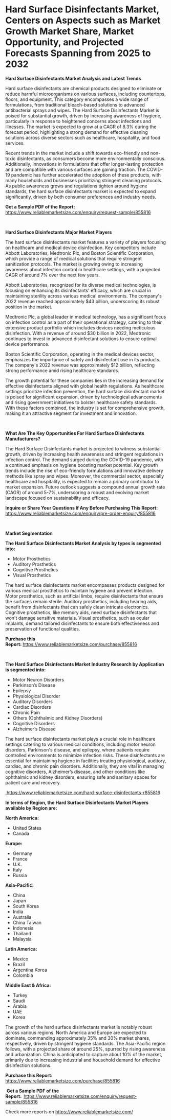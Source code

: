 <p><h1>Hard Surface Disinfectants Market, Centers on Aspects such as Market Growth Market Share, Market Opportunity, and Projected Forecasts Spanning from 2025 to 2032</h1></p><p><strong>Hard Surface Disinfectants Market Analysis and Latest Trends</strong></p>
<p><p>Hard surface disinfectants are chemical products designed to eliminate or reduce harmful microorganisms on various surfaces, including countertops, floors, and equipment. This category encompasses a wide range of formulations, from traditional bleach-based solutions to advanced antibacterial sprays and wipes. The Hard Surface Disinfectants Market is poised for substantial growth, driven by increasing awareness of hygiene, particularly in response to heightened concerns about infections and illnesses. The market is expected to grow at a CAGR of 8.3% during the forecast period, highlighting a strong demand for effective cleaning solutions across diverse sectors such as healthcare, hospitality, and food services.</p><p>Recent trends in the market include a shift towards eco-friendly and non-toxic disinfectants, as consumers become more environmentally conscious. Additionally, innovations in formulations that offer longer-lasting protection and are compatible with various surfaces are gaining traction. The COVID-19 pandemic has further accelerated the adoption of these products, with many households and businesses prioritizing stringent cleaning protocols. As public awareness grows and regulations tighten around hygiene standards, the hard surface disinfectants market is expected to expand significantly, driven by both consumer preferences and industry needs.</p></p>
<p><strong>Get a Sample PDF of the Report:&nbsp;</strong> <a href="https://www.reliablemarketsize.com/enquiry/request-sample/855816?utm_campaign=2113&utm_medium=2&utm_source=Github&utm_content=ia&utm_term=03032025&utm_id=hard-surface-disinfectants">https://www.reliablemarketsize.com/enquiry/request-sample/855816</a></p>
<p>&nbsp;</p>
<p><strong>Hard Surface Disinfectants Major Market Players</strong></p>
<p><p>The hard surface disinfectants market features a variety of players focusing on healthcare and medical device disinfection. Key competitors include Abbott Laboratories, Medtronic Plc, and Boston Scientific Corporation, which provide a range of medical solutions that require stringent sanitization protocols. The market is growing owing to increasing awareness about infection control in healthcare settings, with a projected CAGR of around 7% over the next few years.</p><p>Abbott Laboratories, recognized for its diverse medical technologies, is focusing on enhancing its disinfectants' efficacy, which are crucial in maintaining sterility across various medical environments. The company's 2022 revenue reached approximately $43 billion, underscoring its robust position in the market.</p><p>Medtronic Plc, a global leader in medical technology, has a significant focus on infection control as a part of their operational strategy, catering to their extensive product portfolio which includes devices needing meticulous disinfection. With a revenue of around $30 billion in 2022, Medtronic continues to invest in advanced disinfectant solutions to ensure optimal device performance.</p><p>Boston Scientific Corporation, operating in the medical devices sector, emphasizes the importance of safety and disinfectant use in its products. The company's 2022 revenue was approximately $12 billion, reflecting strong performance amid rising healthcare standards.</p><p>The growth potential for these companies lies in the increasing demand for effective disinfectants aligned with global health regulations. As healthcare settings prioritize infection prevention, the hard surface disinfectant market is poised for significant expansion, driven by technological advancements and rising government initiatives to bolster healthcare safety standards. With these factors combined, the industry is set for comprehensive growth, making it an attractive segment for investment and innovation.</p></p>
<p>&nbsp;</p>
<p><strong>What Are The Key Opportunities For Hard Surface Disinfectants Manufacturers?</strong></p>
<p><p>The Hard Surface Disinfectants market is projected to witness substantial growth, driven by increasing health awareness and stringent regulations in infection control. The demand surged during the COVID-19 pandemic, with a continued emphasis on hygiene boosting market potential. Key growth trends include the rise of eco-friendly formulations and innovative delivery methods like spray and wipes. Moreover, the commercial sector, especially healthcare and hospitality, is expected to remain a primary contributor to market expansion. Future outlook suggests a compound annual growth rate (CAGR) of around 5-7%, underscoring a robust and evolving market landscape focused on sustainability and efficacy.</p></p>
<p><strong>Inquire or Share Your Questions If Any Before Purchasing This Report:</strong> <a href="https://www.reliablemarketsize.com/enquiry/pre-order-enquiry/855816?utm_campaign=2113&utm_medium=2&utm_source=Github&utm_content=ia&utm_term=03032025&utm_id=hard-surface-disinfectants">https://www.reliablemarketsize.com/enquiry/pre-order-enquiry/855816</a></p>
<p>&nbsp;</p>
<p><strong>Market Segmentation</strong></p>
<p><strong>The Hard Surface Disinfectants Market Analysis by types is segmented into:</strong></p>
<p><ul><li>Motor Prosthetics</li><li>Auditory Prosthetics</li><li>Cognitive Prosthetics</li><li>Visual Prosthetics</li></ul></p>
<p><p>The hard surface disinfectants market encompasses products designed for various medical prosthetics to maintain hygiene and prevent infection. Motor prosthetics, such as artificial limbs, require disinfectants that ensure the surfaces remain sterile. Auditory prosthetics, including hearing aids, benefit from disinfectants that can safely clean intricate electronics. Cognitive prosthetics, like memory aids, need surface disinfectants that won't damage sensitive materials. Visual prosthetics, such as ocular implants, demand tailored disinfectants to ensure both effectiveness and preservation of functional qualities.</p></p>
<p><strong>Purchase this Report:&nbsp;</strong><a href="https://www.reliablemarketsize.com/purchase/855816?utm_campaign=2113&utm_medium=2&utm_source=Github&utm_content=ia&utm_term=03032025&utm_id=hard-surface-disinfectants">https://www.reliablemarketsize.com/purchase/855816</a></p>
<p>&nbsp;</p>
<p><strong>The Hard Surface Disinfectants Market Industry Research by Application is segmented into:</strong></p>
<p><ul><li>Motor Neuron Disorders</li><li>Parkinson’s Disease</li><li>Epilepsy</li><li>Physiological Disorder</li><li>Auditory Disorders</li><li>Cardiac Disorders</li><li>Chronic Pain</li><li>Others (Ophthalmic and Kidney Disorders)</li><li>Cognitive Disorders</li><li>Alzheimer’s Disease</li></ul></p>
<p><p>The hard surface disinfectants market plays a crucial role in healthcare settings catering to various medical conditions, including motor neuron disorders, Parkinson's disease, and epilepsy, where patients require controlled environments to minimize infection risks. These disinfectants are essential for maintaining hygiene in facilities treating physiological, auditory, cardiac, and chronic pain disorders. Additionally, they are vital in managing cognitive disorders, Alzheimer’s disease, and other conditions like ophthalmic and kidney disorders, ensuring safe and sanitary spaces for patient care and recovery.</p></p>
<p><a href="https://www.reliablemarketsize.com/hard-surface-disinfectants-r855816?utm_campaign=2113&utm_medium=2&utm_source=Github&utm_content=ia&utm_term=03032025&utm_id=hard-surface-disinfectants">&nbsp;https://www.reliablemarketsize.com/hard-surface-disinfectants-r855816</a></p>
<p><strong>In terms of Region, the Hard Surface Disinfectants Market Players available by Region are:</strong></p>
<p>
    <p> <strong> North America: </strong>
        <ul>
            <li>United States</li>
            <li>Canada</li>
        </ul>
        </p> 
    <p> <strong> Europe: </strong>
        <ul>
            <li>Germany</li>
            <li>France</li>
            <li>U.K.</li>
            <li>Italy</li>
            <li>Russia</li>
        </ul>
        </p> 
    <p> <strong> Asia-Pacific: </strong>
        <ul>
            <li>China</li>
            <li>Japan</li>
            <li>South Korea</li>
            <li>India</li>
            <li>Australia</li>
            <li>China Taiwan</li>
            <li>Indonesia</li>
            <li>Thailand</li>
            <li>Malaysia</li>
        </ul>
        </p> 
    <p> <strong> Latin America: </strong>
        <ul>
            <li>Mexico</li>
            <li>Brazil</li>
            <li>Argentina Korea</li>
            <li>Colombia</li>
        </ul>
        </p> 
    <p> <strong> Middle East & Africa: </strong>
        <ul>
            <li>Turkey</li>
            <li>Saudi</li>
            <li>Arabia</li>
            <li>UAE</li>
            <li>Korea</li>
        </ul>
    </p>
    </p>
<p><p>The growth of the hard surface disinfectants market is notably robust across various regions. North America and Europe are expected to dominate, commanding approximately 35% and 30% market shares, respectively, driven by stringent hygiene standards. The Asia-Pacific region follows, with a projected share of around 25%, spurred by rising awareness and urbanization. China is anticipated to capture about 10% of the market, primarily due to increasing industrial and household demand for effective disinfection solutions.</p></p>
<p><strong>Purchase this Report: </strong><a href="https://www.reliablemarketsize.com/purchase/855816?utm_campaign=2113&utm_medium=2&utm_source=Github&utm_content=ia&utm_term=03032025&utm_id=hard-surface-disinfectants">https://www.reliablemarketsize.com/purchase/855816</a></p>
<p>&nbsp;<strong>Get a Sample PDF of the Report:&nbsp;&nbsp;</strong><a href="https://www.reliablemarketsize.com/enquiry/request-sample/855816?utm_campaign=2113&utm_medium=2&utm_source=Github&utm_content=ia&utm_term=03032025&utm_id=hard-surface-disinfectants">https://www.reliablemarketsize.com/enquiry/request-sample/855816</a></p>
<p><strong></strong></p>
<p>Check more reports on <a href="https://www.reliablemarketsize.com/?utm_campaign=2113&utm_medium=2&utm_source=Github&utm_content=ia&utm_term=03032025&utm_id=hard-surface-disinfectants">https://www.reliablemarketsize.com/</a></p>